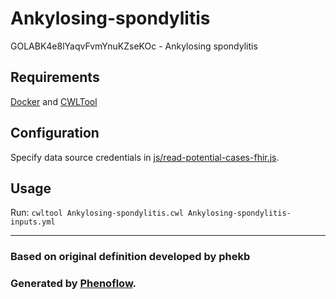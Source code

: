 # Ankylosing-spondylitis

GOLABK4e8lYaqvFvmYnuKZseKOc - Ankylosing spondylitis

## Requirements

[Docker](https://docs.docker.com/install/) and [CWLTool](https://github.com/common-workflow-language/cwltool#install)

## Configuration

Specify data source credentials in [js/read-potential-cases-fhir.js](js/read-potential-cases-fhir.js).

## Usage

Run: `cwltool Ankylosing-spondylitis.cwl Ankylosing-spondylitis-inputs.yml`

***

### Based on original definition developed by phekb
### Generated by [Phenoflow](https://kclhi.org/phenoflow).
